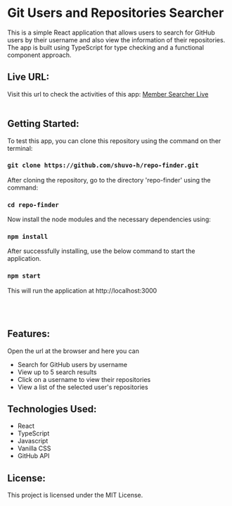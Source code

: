 # Git Users and Repositories Searcher

This is a simple React application that allows users to search for GitHub users by their username and also view the information of their repositories. The app is built using TypeScript for type checking and a functional component approach.

## Live URL:
Visit this url to check the activities of this app: [Member Searcher Live](https://example.com) 
<br/>
<br/>
## Getting Started:
To test this app, you can clone this repository using the command on ther terminal:
### `git clone https://github.com/shuvo-h/repo-finder.git`
After cloning the repository, go to the directory 'repo-finder' using the command:
### `cd repo-finder`

Now install the node modules and the necessary dependencies using:
### `npm install`
After successfully installing, use the below command to start the application.
### `npm start`
This will run the application at http://localhost:3000

<br/>
<br/>

## Features:
Open the url at the browser and here you can
- Search for GitHub users by username
- View up to 5 search results
- Click on a username to view their repositories
- View a list of the selected user's repositories

## Technologies Used:
- React
- TypeScript
- Javascript
- Vanilla CSS
- GitHub API


## License:

This project is licensed under the MIT License.
